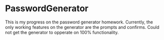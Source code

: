 # PasswordGenerator
This is my progress on the password generator homework.
Currently, the only working features on the generator are the prompts and confirms.
Could not get the generator to opperate on 100% functionality.
